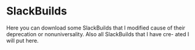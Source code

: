 SlackBuilds
===========

Here you can download some SlackBuilds that I modified cause of their
deprecation or nonuniversality. Also all SlackBuilds that I have cre-
ated I will put here.